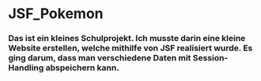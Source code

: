 # JSF_Pokemon

### Das ist ein kleines Schulprojekt. Ich musste darin eine kleine Website erstellen, welche mithilfe von JSF realisiert wurde. Es ging darum, dass man verschiedene Daten mit Session-Handling abspeichern kann.
